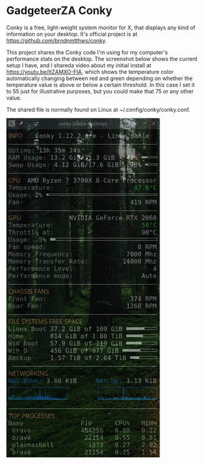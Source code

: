 # GadgeteerZA Conky

Conky is a free, light-weight system monitor for X, that displays any kind of information on your desktop. It's official project is at https://github.com/brndnmtthws/conky.

This project shares the Conky code I'm using for my computer's performance stats on the desktop. The screenshot below shows the current setup I have, and I shareda  video about my initial install at https://youtu.be/ItZAMXO-FIA, which shows the temperature color automatically changing between red and green depending on whether the temperature value is above or below a certain threshold. In this case I set it to 55 just for illustrative purposes, but you could make that 75 or any other value.

The shared file is normally found on Linux at ~/.config/conky/conky.conf.

![Screenshot](images/conky-screenshot.jpg)
